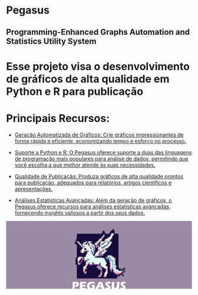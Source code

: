 # Pegasus

## Programming-Enhanced Graphs Automation and Statistics Utility System

# Esse projeto visa o desenvolvimento de gráficos de alta qualidade em Python e R para publicação

# Principais Recursos:
 - <ins>Geração Automatizada de Gráficos:<ins>
   Crie gráficos impressionantes de forma rápida e eficiente, economizando tempo e esforço no processo.

 - <ins>Suporte a Python e R:<ins>
   O Pegasus oferece suporte a duas das linguagens de programação mais populares para análise de dados, permitindo que você escolha a que melhor atende às suas necessidades.

 - <ins>Qualidade de Publicação:<ins>
   Produza gráficos de alta qualidade prontos para publicação, adequados para relatórios, artigos científicos e apresentações.

 - <ins>Análises Estatísticas Avançadas:<ins>
   Além da geração de gráficos, o Pegasus oferece recursos para análises estatísticas avançadas, fornecendo insights valiosos a partir dos seus dados.

![pegasus_logo](https://github.com/pdrmglc/Pegasus/blob/main/media/logo.svg)

